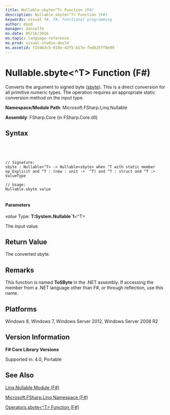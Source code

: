 ```yaml
---
title: Nullable.sbyte<^T> Function (F#)
description: Nullable.sbyte<^T> Function (F#)
keywords: visual f#, f#, functional programming
author: dend
manager: danielfe
ms.date: 05/16/2016
ms.topic: language-reference
ms.prod: visual-studio-dev14
ms.assetid: f2d463c5-910e-42f5-b17e-fed825ff8e99 
---
```


# Nullable.sbyte<^T> Function (F#)

Converts the argument to signed byte ([sbyte](http://msdn.microsoft.com/en-us/library/fbc28b7f-2dbf-4361-acb3-830886820068)). This is a direct conversion for all primitive numeric types. The operation requires an appropriate static conversion method on the input type.

**Namespace/Module Path**: Microsoft.FSharp.Linq.Nullable

**Assembly**: FSharp.Core (in FSharp.Core.dll)


## Syntax



```




// Signature:
sbyte : Nullable<^T> -> Nullable<sbyte> when ^T with static member op_Explicit and ^T : (new : unit ->  ^T) and ^T : struct and ^T :> ValueType

// Usage:
Nullable.sbyte value


```





#### Parameters
*value*
Type: **T:System.Nullable&#96;1**&lt;^T&gt;


The input value.




## Return Value
The converted sbyte.


## Remarks
This function is named **ToSByte** in the .NET assembly. If accessing the member from a .NET language other than F#, or through reflection, use this name.


## Platforms
Windows 8, Windows 7, Windows Server 2012, Windows Server 2008 R2


## Version Information
**F# Core Library Versions**

Supported in: 4.0, Portable




## See Also
[Linq.Nullable Module &#40;F&#35;&#41;](Linq.Nullable-Module-%5BFSharp%5D.md)

[Microsoft.FSharp.Linq Namespace &#40;F&#35;&#41;](Microsoft.FSharp.Linq-Namespace-%5BFSharp%5D.md)

[Operators.sbyte&#60;^T&#62; Function &#40;F&#35;&#41;](Operators.sbyte%5B%5ET%5D-Function-%5BFSharp%5D.md)

